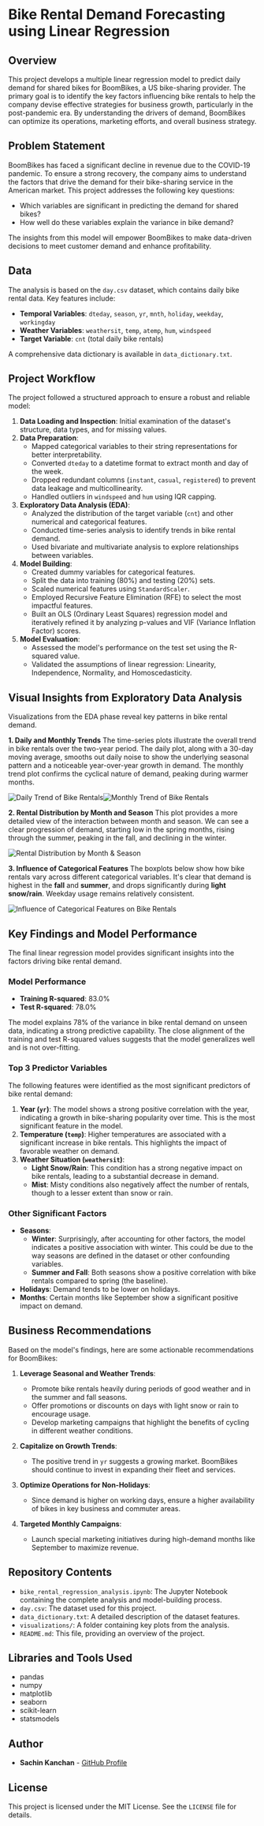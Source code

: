 # Bike Rental Demand Forecasting using Linear Regression

## Overview

This project develops a multiple linear regression model to predict daily demand for shared bikes for BoomBikes, a US bike-sharing provider. The primary goal is to identify the key factors influencing bike rentals to help the company devise effective strategies for business growth, particularly in the post-pandemic era. By understanding the drivers of demand, BoomBikes can optimize its operations, marketing efforts, and overall business strategy.

## Problem Statement

BoomBikes has faced a significant decline in revenue due to the COVID-19 pandemic. To ensure a strong recovery, the company aims to understand the factors that drive the demand for their bike-sharing service in the American market. This project addresses the following key questions:

*   Which variables are significant in predicting the demand for shared bikes?
*   How well do these variables explain the variance in bike demand?

The insights from this model will empower BoomBikes to make data-driven decisions to meet customer demand and enhance profitability.

## Data

The analysis is based on the `day.csv` dataset, which contains daily bike rental data. Key features include:

-   **Temporal Variables**: `dteday`, `season`, `yr`, `mnth`, `holiday`, `weekday`, `workingday`
-   **Weather Variables**: `weathersit`, `temp`, `atemp`, `hum`, `windspeed`
-   **Target Variable**: `cnt` (total daily bike rentals)

A comprehensive data dictionary is available in `data_dictionary.txt`.

## Project Workflow

The project followed a structured approach to ensure a robust and reliable model:

1.  **Data Loading and Inspection**: Initial examination of the dataset's structure, data types, and for missing values.
2.  **Data Preparation**:
    *   Mapped categorical variables to their string representations for better interpretability.
    *   Converted `dteday` to a datetime format to extract month and day of the week.
    *   Dropped redundant columns (`instant`, `casual`, `registered`) to prevent data leakage and multicollinearity.
    *   Handled outliers in `windspeed` and `hum` using IQR capping.
3.  **Exploratory Data Analysis (EDA)**:
    *   Analyzed the distribution of the target variable (`cnt`) and other numerical and categorical features.
    *   Conducted time-series analysis to identify trends in bike rental demand.
    *   Used bivariate and multivariate analysis to explore relationships between variables.
4.  **Model Building**:
    *   Created dummy variables for categorical features.
    *   Split the data into training (80%) and testing (20%) sets.
    *   Scaled numerical features using `StandardScaler`.
    *   Employed Recursive Feature Elimination (RFE) to select the most impactful features.
    *   Built an OLS (Ordinary Least Squares) regression model and iteratively refined it by analyzing p-values and VIF (Variance Inflation Factor) scores.
5.  **Model Evaluation**:
    *   Assessed the model's performance on the test set using the R-squared value.
    *   Validated the assumptions of linear regression: Linearity, Independence, Normality, and Homoscedasticity.

## Visual Insights from Exploratory Data Analysis

Visualizations from the EDA phase reveal key patterns in bike rental demand.

**1. Daily and Monthly Trends**
The time-series plots illustrate the overall trend in bike rentals over the two-year period. The daily plot, along with a 30-day moving average, smooths out daily noise to show the underlying seasonal pattern and a noticeable year-over-year growth in demand. The monthly trend plot confirms the cyclical nature of demand, peaking during warmer months.

![Daily Trend of Bike Rentals](visualizations/daily-bike-rentals.png)![Monthly Trend of Bike Rentals](visualizations/monthly-bike-rentals.png)

**2. Rental Distribution by Month and Season**
This plot provides a more detailed view of the interaction between month and season. We can see a clear progression of demand, starting low in the spring months, rising through the summer, peaking in the fall, and declining in the winter.

![Rental Distribution by Month & Season](visualizations/rental-month-season.png)

**3. Influence of Categorical Features**
The boxplots below show how bike rentals vary across different categorical variables. It's clear that demand is highest in the **fall** and **summer**, and drops significantly during **light snow/rain**. Weekday usage remains relatively consistent.

![Influence of Categorical Features on Bike Rentals](visualizations/rental-vs-categorical-features.png)

## Key Findings and Model Performance

The final linear regression model provides significant insights into the factors driving bike rental demand.

### Model Performance

*   **Training R-squared**: 83.0%
*   **Test R-squared**: 78.0%

The model explains 78% of the variance in bike rental demand on unseen data, indicating a strong predictive capability. The close alignment of the training and test R-squared values suggests that the model generalizes well and is not over-fitting.

### Top 3 Predictor Variables

The following features were identified as the most significant predictors of bike rental demand:

1.  **Year (`yr`)**: The model shows a strong positive correlation with the year, indicating a growth in bike-sharing popularity over time. This is the most significant feature in the model.
2.  **Temperature (`temp`)**: Higher temperatures are associated with a significant increase in bike rentals. This highlights the impact of favorable weather on demand.
3.  **Weather Situation (`weathersit`)**:
    *   **Light Snow/Rain**: This condition has a strong negative impact on bike rentals, leading to a substantial decrease in demand.
    *   **Mist**: Misty conditions also negatively affect the number of rentals, though to a lesser extent than snow or rain.

### Other Significant Factors

*   **Seasons**:
    *   **Winter**: Surprisingly, after accounting for other factors, the model indicates a positive association with winter. This could be due to the way seasons are defined in the dataset or other confounding variables.
    *   **Summer and Fall**: Both seasons show a positive correlation with bike rentals compared to spring (the baseline).
*   **Holidays**: Demand tends to be lower on holidays.
*   **Months**: Certain months like September show a significant positive impact on demand.

## Business Recommendations

Based on the model's findings, here are some actionable recommendations for BoomBikes:

1.  **Leverage Seasonal and Weather Trends**:
    *   Promote bike rentals heavily during periods of good weather and in the summer and fall seasons.
    *   Offer promotions or discounts on days with light snow or rain to encourage usage.
    *   Develop marketing campaigns that highlight the benefits of cycling in different weather conditions.

2.  **Capitalize on Growth Trends**:
    *   The positive trend in `yr` suggests a growing market. BoomBikes should continue to invest in expanding their fleet and services.

3.  **Optimize Operations for Non-Holidays**:
    *   Since demand is higher on working days, ensure a higher availability of bikes in key business and commuter areas.

4.  **Targeted Monthly Campaigns**:
    *   Launch special marketing initiatives during high-demand months like September to maximize revenue.

## Repository Contents

-   `bike_rental_regression_analysis.ipynb`: The Jupyter Notebook containing the complete analysis and model-building process.
-   `day.csv`: The dataset used for this project.
-   `data_dictionary.txt`: A detailed description of the dataset features.
-   `visualizations/`: A folder containing key plots from the analysis.
-   `README.md`: This file, providing an overview of the project.

## Libraries and Tools Used

-   pandas
-   numpy
-   matplotlib
-   seaborn
-   scikit-learn
-   statsmodels

## Author

-   **Sachin Kanchan** - [GitHub Profile](https://github.com/sachin-kanchan)

## License

This project is licensed under the MIT License. See the `LICENSE` file for details.